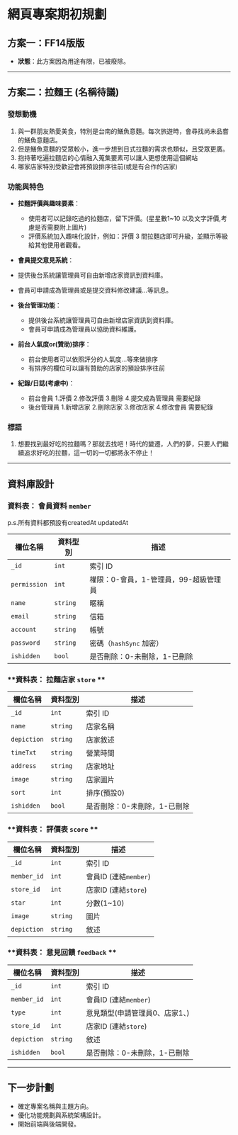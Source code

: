 # 網頁專案期初規劃

## 方案一：FF14版版
- **狀態**：此方案因為用途有限，已被廢除。

---

## 方案二：拉麵王 (名稱待議)

### **發想動機**
1. 與一群朋友熱愛美食，特別是台南的鱔魚意麵。每次旅遊時，會尋找尚未品嘗的鱔魚意麵店。
2. 但是鱔魚意麵的受眾較小，進一步想到日式拉麵的需求也類似，且受眾更廣。
3. 抱持著吃遍拉麵店的心情融入蒐集要素可以讓人更想使用這個網站
4. 哪家店家特別受歡迎會將預設排序往前(或是有合作的店家)

### **功能與特色**
- **拉麵評價與趣味要素**：
  - 使用者可以記錄吃過的拉麵店，留下評價。(星星數1~10 以及文字評價,考慮是否需要附上圖片)
  - 評價系統加入趣味化設計，例如：評價 3 間拉麵店即可升級，並顯示等級給其他使用者觀看。
- **會員提交意見系統**：
- 提供後台系統讓管理員可自由新增店家資訊到資料庫。
- 會員可申請成為管理員或是提交資料修改建議...等訊息。
- **後台管理功能**：
  - 提供後台系統讓管理員可自由新增店家資訊到資料庫。
  - 會員可申請成為管理員以協助資料維護。
- **前台人氣度or(贊助)排序**：
  - 前台使用者可以依照評分的人氣度...等來做排序
  - 有排序的欄位可以讓有贊助的店家的預設排序往前
  
- **紀錄/日誌(考慮中)**：
  - 前台會員 1.評價 2.修改評價 3.刪除 4.提交成為管理員 需要紀錄
  - 後台管理員 1.新增店家 2.刪除店家 3.修改店家 4.修改會員 需要紀錄

### **標語**
1. 想要找到最好吃的拉麵嗎？那就去找吧！時代的變遷，人們的夢，只要人們繼續追求好吃的拉麵，這一切的一切都將永不停止！
---

## 資料庫設計

### **資料表： 會員資料 `member`**

p.s.所有資料都預設有createdAt updatedAt

| 欄位名稱    | 資料型別 | 描述                         |
|-------------|----------|------------------------------|
| `_id`       | `int`    | 索引 ID                     |
| `permission`| `int`    | 權限：0-會員，1-管理員，99-超級管理員 |
| `name`      | `string` | 暱稱                        |
| `email`     | `string` | 信箱                       |
| `account`   | `string` | 帳號                        |
| `password`  | `string` | 密碼（`hashSync` 加密）     |
| `ishidden`  | `bool`   | 是否刪除：0-未刪除，1-已刪除 |

### **資料表： 拉麵店家 `store` **
| 欄位名稱    | 資料型別 | 描述                         |
|-------------|----------|------------------------------|
| `_id`       | `int`    | 索引 ID                     |
| `name`| `string`       | 店家名稱 |
| `depiction`| `string`  | 店家敘述 |
| `timeTxt`| `string`    | 營業時間 |
| `address`| `string`    | 店家地址 |
| `image`| `string`      | 店家圖片 |
| `sort`       | `int`    | 排序(預設0)                     |
| `ishidden`  | `bool`   | 是否刪除：0-未刪除，1-已刪除 |

### **資料表： 評價表 `score` **
| 欄位名稱    | 資料型別 | 描述                         |
|-------------|----------|------------------------------|
| `_id`       | `int`    | 索引 ID                    |
| `member_id` | `int`    | 會員ID   (連結`member`)    |
| `store_id`  | `int`    | 店家ID (連結`store`)       |
| `star`      | `int`    | 分數(1~10)                 |
| `image`     | `string` | 圖片 |
| `depiction` | `string` | 敘述 |

### **資料表： 意見回饋 `feedback` **
| 欄位名稱    | 資料型別 | 描述                         |
|-------------|----------|------------------------------|
| `_id`       | `int`    | 索引 ID                    |
| `member_id` | `int`    | 會員ID   (連結`member`)    |
| `type`      | `int`    | 意見類型(申請管理員0、店家1、)          
| `store_id`  | `int`    | 店家ID (連結`store`) |
| `depiction` | `string` | 敘述 |
| `ishidden`  | `bool`   | 是否刪除：0-未刪除，1-已刪除 |


---

## 下一步計劃
- 確定專案名稱與主題方向。
- 優化功能規劃與系統架構設計。
- 開始前端與後端開發。